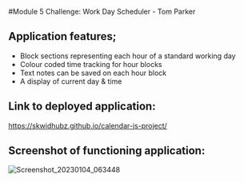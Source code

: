 #Module 5 Challenge: Work Day Scheduler - Tom Parker

## Application features;
- Block sections representing each hour of a standard working day
- Colour coded time tracking for hour blocks
- Text notes can be saved on each hour block
- A display of current day & time

## Link to deployed application:

https://skwidhubz.github.io/calendar-js-project/

## Screenshot of functioning application:

![Screenshot_20230104_063448](https://user-images.githubusercontent.com/81959922/210506073-7a956277-f9e9-4081-b519-e4fb310a7ae6.png)

